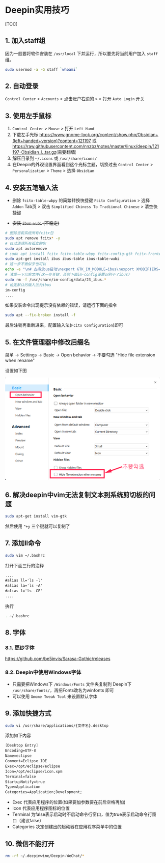 # Deepin实用技巧

[TOC]

## 1. 加入staff组

因为一般要将软件安装在 `/usr/local` 下并运行，所以要先将当前用户加入 `staff` 组。

```sh
sudo usermod -a -G staff `whoami`
```

## 2. 自动登录

`Control Center` > `Accounts` > 点击账户右边的 `>` > 打开 `Auto Login` 开关

## 3. 使用左手鼠标

1. `Control Center` > `Mouse` > 打开 `Left Hand`
2. 下载左手光标
   <https://www.gnome-look.org/content/show.php/Obsidian+(left+handed+version)?content=121197>
   或
   <https://raw.githubusercontent.com/nnzbz/notes/master/linux/deepin/121197-Obsidian_L.tar.gz>(需要翻墙)
3. 解压目录到 `~/.icons` 或 `/usr/share/icons/`
4. 在Deepin的外观设置界面看到这个光标主题，切换过去
   `Control Center` > `Personalization` > `Theme` > 选择 `Obsidian`

## 4. 安装五笔输入法

- 删除 `fcitx-table-wbpy` 的简繁转换快捷键
  `Fcitx Configuration` > 选择 `Addon` Tab页 > 双击 `Simplified Chiness To Tradiional Chinese` > 清空快捷键

- ~~安装 `ibus-wubi` (不稳定)~~

```sh
# 删除当前系统所有fcitx包
sudo apt remove fcitx* -y
# 自动清理所有孤立的包
sudo apt autoremove
# sudo apt install fcitx fcitx-table-wbpy fcitx-config-gtk fcitx-frontend-all  fcitx-ui-classic fcitx-tools fcitx-ui-kimpanel
sudo apt-get install ibus ibus-table ibus-table-wubi
# 这一步不做似乎也可以
echo -e "\n# 支持ibus启动\nexport GTK_IM_MODULE=ibus\nexport XMODIFIERS=@im=ibus\nexport QT_IM_MODULE=ibus" >> ~/.bashrc
# 清理一下冗余文件(这一步关键，否则下面im-config设置识别不了ibus)
sudo rm -f /usr/share/im-config/data/23_ibus.*
# 设定默认的输入法为ibus
im-config
....
```

如果安装命令出现提示没有依赖的错误，请运行下面的指令

```sh
sudo apt --fix-broken install -f
```

最后注销再重新进来，配置输入法(`Fcitx Configuration`)即可

## 5. 在文件管理器中修改后缀名

菜单 -> Settings -> Basic -> Open behavior -> 不要勾选 "Hide file extension when rename"

设置如下图

![修改后缀名](修改后缀名.png)

## 6. 解决deepin中vim无法复制文本到系统剪切板的问题

```sh
sudo apt-get install vim-gtk
```

然后使用 `"+y` 三个键就可以复制了

## 7. 添加ll命令

```sh
sudo vim ~/.bashrc
```

打开下面三行的注释

```txt
....
#alias ll='ls -l'
#alias la='ls -A'
#alias l='ls -CF'
....
```

执行

```sh
. ~/.bashrc
```

## 8. 字体

### 8.1. 更纱字体

<https://github.com/be5invis/Sarasa-Gothic/releases>

### 8.2. Deepin中使用Windows字体

- 只需要把Windows下 `/Windows/Fonts` 文件夹复制到 Deepin下 `/usr/share/fonts/`，再把Fonts改名为winfonts 即可
- 可以使用 `Gnome Tweak Tool` 来设置默认字体

## 9. 添加快捷方式

```sh
sudo vi /usr/share/applications/{文件名}.desktop
```

添加如下内容

```txt
[Desktop Entry]
Encoding=UTF-8
Name=eclipse  
Comment=Eclipse IDE  
Exec=/opt/eclipse/eclipse  
Icon=/opt/eclipse/icon.xpm  
Terminal=false  
StartupNotify=true  
Type=Application  
Categories=Application;Development;
```

- Exec
  代表应用程序的位置(如果要加参数要在前后空格再加)
- Icon
  代表应用程序图标的位置
- Terminal
  为false表示启动时不启动命令行窗口，值为true表示启动命令行窗口（建议false）
- Categories
  决定创建出的起动器在应用程序菜单中的位置

## 10. 微信不能打开

```sh
rm -rf ~/.deepinwine/Deepin-WeChat/*
```
